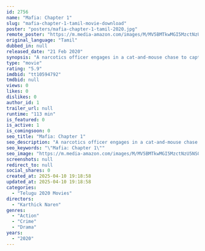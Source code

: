 ```yaml
---
id: 2756
name: "Mafia: Chapter 1"
slug: "mafia-chapter-1-tamil-movie-download"
poster: "posters/mafia-chapter-1-tamil-2020.jpg"
remote_poster: "https://m.media-amazon.com/images/M/MV5BMTkwMGI5MzctNzU5NS00MzJiLTliYTgtNWQxN2FmOTkwNTVkXkEyXkFqcGdeQXVyODIwMDI1NjM@._V1_SX300.jpg"
original_language: "Tamil"
dubbed_in: null
released_date: "21 Feb 2020"
synopsis: "A narcotics officer engages in a cat-and-mouse chase to capture a powerful criminal kingpin not knowing that it could have a connection to the truth in his past."
type: "movie"
rating: "5.9"
imdbid: "tt10594792"
tmdbid: null
views: 0
likes: 0
dislikes: 0
author_id: 1
trailer_url: null
runtime: "113 min"
is_featured: 0
is_active: 1
is_comingsoon: 0
seo_title: "Mafia: Chapter 1"
seo_description: "A narcotics officer engages in a cat-and-mouse chase to capture a powerful criminal kingpin not knowing that it could have a connection to the truth in his past."
seo_keywords: "\"Mafia: Chapter 1\""
seo_image: "https://m.media-amazon.com/images/M/MV5BMTkwMGI5MzctNzU5NS00MzJiLTliYTgtNWQxN2FmOTkwNTVkXkEyXkFqcGdeQXVyODIwMDI1NjM@._V1_SX300.jpg"
screenshots: null
redirect_to: null
social_shares: 0
created_at: 2025-04-10 19:18:58
updated_at: 2025-04-10 19:18:58
categories:
  - "Telugu 2020 Movies"
directors:
  - "Karthick Naren"
genres:
  - "Action"
  - "Crime"
  - "Drama"
years:
  - "2020"
---
```

